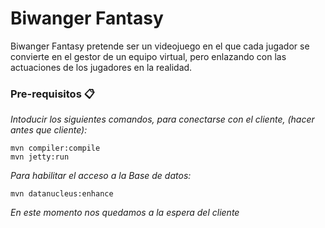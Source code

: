 # Biwanger Fantasy

Biwanger Fantasy pretende ser un videojuego en el que cada jugador se convierte en el gestor
de un equipo virtual, pero enlazando con las actuaciones de los jugadores en la realidad.


### Pre-requisitos 📋

_Intoducir los siguientes comandos, para conectarse con el cliente, (hacer antes que cliente):_

```
mvn compiler:compile
mvn jetty:run
```
_Para habilitar el acceso a la Base de datos:_
```
mvn datanucleus:enhance
```
_En este momento nos quedamos a la espera del cliente_